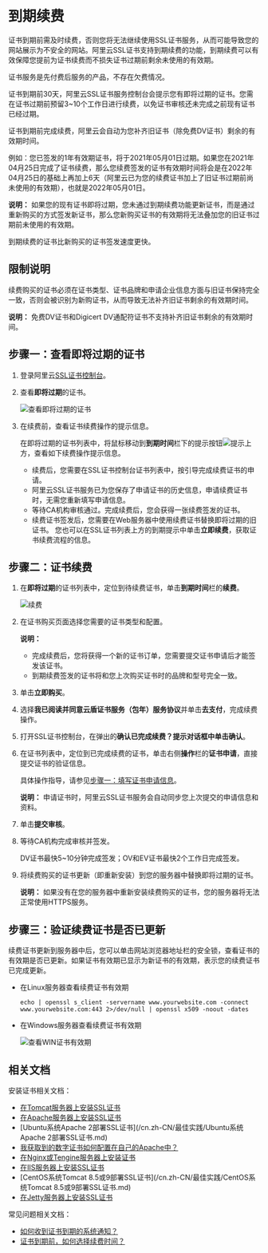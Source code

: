 # 到期续费

证书到期前需及时续费，否则您将无法继续使用SSL证书服务，从而可能导致您的网站展示为不安全的网站。阿里云SSL证书支持到期续费的功能，到期续费可以有效保障您提前为证书续费而不损失证书过期前剩余未使用的有效期。

证书服务是先付费后服务的产品，不存在欠费情况。

证书到期前30天，阿里云SSL证书服务控制台会提示您有即将过期的证书。您需在证书过期前预留3~10个工作日进行续费，以免证书审核还未完成之前现有证书已经过期。

证书到期前完成续费，阿里云会自动为您补齐旧证书（除免费DV证书）剩余的有效期时间。

例如：您已签发的1年有效期证书，将于2021年05月01日过期。如果您在2021年04月25日完成了证书续费，那么您续费签发的证书有效期时间将会是在2022年04月25日的基础上再加上6天（阿里云已为您的续费证书加上了旧证书过期前尚未使用的有效期），也就是2022年05月01日。

**说明：** 如果您的现有证书即将过期，您未通过到期续费功能更新证书，而是通过重新购买的方式签发新证书，那么您新购买证书的有效期将无法叠加您的旧证书过期前未使用的有效期。

到期续费的证书比新购买的证书签发速度更快。

## 限制说明

续费购买的证书必须在证书类型、证书品牌和申请企业信息方面与旧证书保持完全一致，否则会被识别为新购证书，从而导致无法补齐旧证书剩余的有效期时间。

**说明：** 免费DV证书和Digicert DV通配符证书不支持补齐旧证书剩余的有效期时间。

## 步骤一：查看即将过期的证书

1.  登录阿里云[SSL证书控制台](https://yundunnext.console.aliyun.com/?p=cas)。

2.  查看**即将过期**的证书。

    ![查看即将过期的证书](https://static-aliyun-doc.oss-cn-hangzhou.aliyuncs.com/assets/img/zh-CN/7274019951/p101911.png)

3.  在续费前，查看证书续费操作的提示信息。

    在即将过期的证书列表中，将鼠标移动到**到期时间**栏下的提示按钮![提示](https://static-aliyun-doc.oss-cn-hangzhou.aliyuncs.com/assets/img/zh-CN/7274019951/p66668.png)上方，查看如下续费操作提示信息。

    -   续费后，您需要在SSL证书控制台证书列表中，按引导完成续费证书的申请。
    -   阿里云SSL证书服务已为您保存了申请证书的历史信息，申请续费证书时，无需您重新填写申请信息。
    -   等待CA机构审核通过。完成续费后，您会获得一张续费签发的证书。
    -   续费证书签发后，您需要在Web服务器中使用续费证书替换即将过期的旧证书。
    您也可以在SSL证书列表上方的到期提示中单击**立即续费**，获取证书续费流程的信息。


## 步骤二：证书续费

1.  在**即将过期**的证书列表中，定位到待续费证书，单击**到期时间**栏的**续费**。

    ![续费](https://static-aliyun-doc.oss-cn-hangzhou.aliyuncs.com/assets/img/zh-CN/7274019951/p101927.png)

2.  在证书购买页面选择您需要的证书类型和配置。

    **说明：**

    -   完成续费后，您将获得一个新的证书订单，您需要提交证书申请后才能签发该证书。
    -   到期续费签发的证书将和您上次购买证书时的品牌和型号完全一致。
3.  单击**立即购买**。

4.  选择**我已阅读并同意云盾证书服务（包年）服务协议**并单击**去支付**，完成续费操作。

5.  打开SSL证书控制台，在弹出的**确认已完成续费？**提示对话框中单击**确认**。

6.  在证书列表中，定位到已完成续费的证书，单击右侧**操作**栏的**证书申请**，直接提交证书的验证信息。

    具体操作指导，请参见[步骤一：填写证书申请信息](/cn.zh-CN/证书申请和提交审核/申请和提交审核流程/步骤一：填写证书申请信息.md)。

    **说明：** 申请证书时，阿里云SSL证书服务会自动同步您上次提交的申请信息和资料。

7.  单击**提交审核**。

8.  等待CA机构完成审核并签发。

    DV证书最快5~10分钟完成签发；OV和EV证书最快2个工作日完成签发。

9.  将续费购买的证书更新（即重新安装）到您的服务器中替换即将过期的证书。

    **说明：** 如果没有在您的服务器中重新安装续费购买的证书，您的服务器将无法正常使用HTTPS服务。


## 步骤三：验证续费证书是否已更新

续费证书更新到服务器中后，您可以单击网站浏览器地址栏的安全锁，查看证书的有效期是否已更新。如果证书有效期已显示为新证书的有效期，表示您的续费证书已完成更新。

-   在Linux服务器查看续费证书有效期

    ```
    echo | openssl s_client -servername www.yourwebsite.com -connect www.yourwebsite.com:443 2>/dev/null | openssl x509 -noout -dates
    ```

-   在Windows服务器查看续费证书有效期

    ![查看WIN证书有效期](https://static-aliyun-doc.oss-cn-hangzhou.aliyuncs.com/assets/img/zh-CN/7274019951/p77223.png)


## 相关文档

安装证书相关文档：

-   [在Tomcat服务器上安装SSL证书](/cn.zh-CN/证书下载和安装/Tomcat服务器安装SSL证书/安装PFX格式证书.md)
-   [在Apache服务器上安装SSL证书](/cn.zh-CN/证书下载和安装/在Apache服务器上安装SSL证书.md)
-   [Ubuntu系统Apache 2部署SSL证书](/cn.zh-CN/最佳实践/Ubuntu系统Apache 2部署SSL证书.md)
-   [我获取到的数字证书如何配置在自己的Apache中？]()
-   [在Nginx或Tengine服务器上安装证书](/cn.zh-CN/证书下载和安装/在Nginx或Tengine服务器上安装证书.md)
-   [在IIS服务器上安装SSL证书](/cn.zh-CN/证书下载和安装/在IIS服务器上安装SSL证书.md)
-   [CentOS系统Tomcat 8.5或9部署SSL证书](/cn.zh-CN/最佳实践/CentOS系统Tomcat 8.5或9部署SSL证书.md)
-   [在Jetty服务器上安装SSL证书](/cn.zh-CN/证书下载和安装/在Jetty服务器上安装SSL证书.md)

常见问题相关文档：

-   [如何收到证书到期的系统通知？](/cn.zh-CN/产品简介/常见问题/如何收到证书到期的系统通知？.md)
-   [证书到期前，如何选择续费时间？](/cn.zh-CN/计量计费/常见问题/证书到期前，如何选择续费时间？.md)


